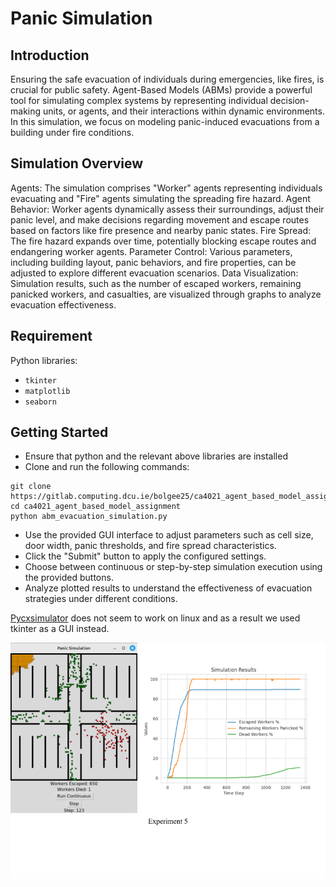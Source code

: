 
# Panic Simulation

## Introduction
Ensuring the safe evacuation of individuals during emergencies, like fires, is crucial for public safety. Agent-Based Models (ABMs) provide a powerful tool for simulating complex systems by representing individual decision-making units, or agents, and their interactions within dynamic environments. In this simulation, we focus on modeling panic-induced evacuations from a building under fire conditions.

## Simulation Overview
Agents: The simulation comprises "Worker" agents representing individuals evacuating and "Fire" agents simulating the spreading fire hazard.
Agent Behavior: Worker agents dynamically assess their surroundings, adjust their panic level, and make decisions regarding movement and escape routes based on factors like fire presence and nearby panic states.
Fire Spread: The fire hazard expands over time, potentially blocking escape routes and endangering worker agents.
Parameter Control: Various parameters, including building layout, panic behaviors, and fire properties, can be adjusted to explore different evacuation scenarios.
Data Visualization: Simulation results, such as the number of escaped workers, remaining panicked workers, and casualties, are visualized through graphs to analyze evacuation effectiveness.

## Requirement
Python libraries:
- `tkinter`
- `matplotlib`
- `seaborn`

## Getting Started
- Ensure that python and the relevant above libraries are installed
- Clone and run the following commands:

```
git clone https://gitlab.computing.dcu.ie/bolgee25/ca4021_agent_based_model_assignment
cd ca4021_agent_based_model_assignment
python abm_evacuation_simulation.py
```
- Use the provided GUI interface to adjust parameters such as cell size, door width, panic thresholds, and fire spread characteristics.
- Click the "Submit" button to apply the configured settings.
- Choose between continuous or step-by-step simulation execution using the provided buttons.
- Analyze plotted results to understand the effectiveness of evacuation strategies under different conditions.

[Pycxsimulator](https://github.com/hsayama/PyCX) does not seem to work on linux and as a result we used tkinter as a GUI instead.

![Example Simulation](/Images/Experiment_5.png)